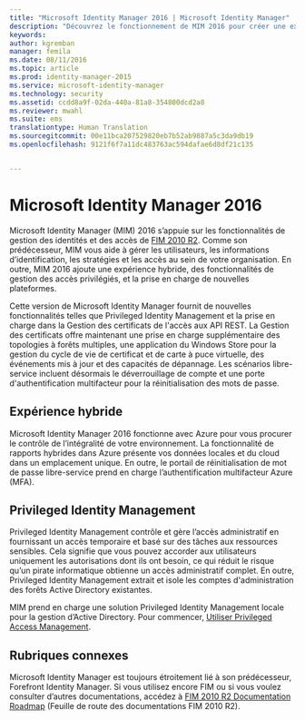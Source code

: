 ```yaml
---
title: "Microsoft Identity Manager 2016 | Microsoft Identity Manager"
description: "Découvrez le fonctionnement de MIM 2016 pour créer une expérience de gestion d’identité plus sûre et plus pratique dans le cloud et sur site."
keywords: 
author: kgremban
manager: femila
ms.date: 08/11/2016
ms.topic: article
ms.prod: identity-manager-2015
ms.service: microsoft-identity-manager
ms.technology: security
ms.assetid: ccdd8a9f-02da-440a-81a8-354800dcd2a8
ms.reviewer: mwahl
ms.suite: ems
translationtype: Human Translation
ms.sourcegitcommit: 00e11bca207529820eb7b52ab9887a5c3da9db19
ms.openlocfilehash: 9121f6f7a11dc483763ac594dafae6d8df21c135


---
```


# Microsoft Identity Manager 2016
Microsoft Identity Manager (MIM) 2016 s’appuie sur les fonctionnalités de gestion des identités et des accès de [FIM 2010 R2](https://technet.microsoft.com/library/jj133885.aspx). Comme son prédécesseur, MIM vous aide à gérer les utilisateurs, les informations d’identification, les stratégies et les accès au sein de votre organisation.  En outre, MIM 2016 ajoute une expérience hybride, des fonctionnalités de gestion des accès privilégiés, et la prise en charge de nouvelles plateformes.

Cette version de Microsoft Identity Manager fournit de nouvelles fonctionnalités telles que Privileged Identity Management et la prise en charge dans la Gestion des certificats de l'accès aux API REST. La Gestion des certificats offre maintenant une prise en charge supplémentaire des topologies à forêts multiples, une application du Windows Store pour la gestion du cycle de vie de certificat et de carte à puce virtuelle, des événements mis à jour et des capacités de dépannage. Les scénarios libre-service incluent désormais le déverrouillage de compte et une porte d'authentification multifacteur pour la réinitialisation des mots de passe.

## Expérience hybride
Microsoft Identity Manager 2016 fonctionne avec Azure pour vous procurer le contrôle de l’intégralité de votre environnement. La fonctionnalité de rapports hybrides dans Azure présente vos données locales et du cloud dans un emplacement unique. En outre, le portail de réinitialisation de mot de passe libre-service prend en charge l’authentification multifacteur Azure (MFA).

## Privileged Identity Management
Privileged Identity Management contrôle et gère l’accès administratif en fournissant un accès temporaire et basé sur des tâches aux ressources sensibles. Cela signifie que vous pouvez accorder aux utilisateurs uniquement les autorisations dont ils ont besoin, ce qui réduit le risque qu’un pirate informatique obtienne un accès administratif complet. En outre, Privileged Identity Management extrait et isole les comptes d'administration des forêts Active Directory existantes.

MIM prend en charge une solution Privileged Identity Management locale pour la gestion d’Active Directory. Pour commencer, [Utiliser Privileged Access Management](/microsoft-identity-manager/pam/privileged-identity-management-for-active-directory-domain-services).

## Rubriques connexes
Microsoft Identity Manager est toujours étroitement lié à son prédécesseur, Forefront Identity Manager. Si vous utilisez encore FIM ou si vous voulez consulter d’autres documentations, accédez à [FIM 2010 R2 Documentation Roadmap](https://technet.microsoft.com/library/jj133885.aspx) (Feuille de route des documentations FIM 2010 R2).



<!--HONumber=Aug16_HO2-->


